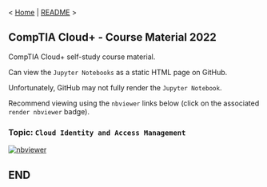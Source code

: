 < [Home](https://github.com/SeanOhAileasa) | [README](https://github.com/SeanOhAileasa/cdp-cloud-identity-and-access-management/blob/main/README.md) >

## CompTIA Cloud+ - Course Material 2022

CompTIA Cloud+ self-study course material.

Can view the ``Jupyter Notebooks`` as a static HTML page on GitHub.

Unfortunately, GitHub may not fully render the ``Jupyter Notebook``.

Recommend viewing using the ``nbviewer`` links below (click on the associated ``render nbviewer`` badge).

### Topic: ``Cloud Identity and Access Management``

[![nbviewer](https://raw.githubusercontent.com/jupyter/design/master/logos/Badges/nbviewer_badge.svg)](https://nbviewer.jupyter.org/github/SeanOhAileasa/cdp-cloud-identity-and-access-management/blob/main/cdp-cloud-identity-and-access-management.ipynb)

## END